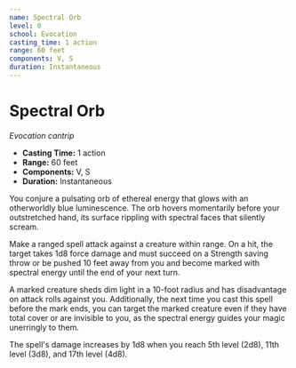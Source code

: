 ```yaml
---
name: Spectral Orb
level: 0
school: Evocation
casting_time: 1 action
range: 60 feet
components: V, S
duration: Instantaneous
---
```


# Spectral Orb

*Evocation cantrip*
- **Casting Time:** 1 action
- **Range:** 60 feet
- **Components:** V, S
- **Duration:** Instantaneous

You conjure a pulsating orb of ethereal energy that glows with an otherworldly blue luminescence. The orb hovers momentarily before your outstretched hand, its surface rippling with spectral faces that silently scream.

Make a ranged spell attack against a creature within range. On a hit, the target takes 1d8 force damage and must succeed on a Strength saving throw or be pushed 10 feet away from you and become marked with spectral energy until the end of your next turn.

A marked creature sheds dim light in a 10-foot radius and has disadvantage on attack rolls against you. Additionally, the next time you cast this spell before the mark ends, you can target the marked creature even if they have total cover or are invisible to you, as the spectral energy guides your magic unerringly to them.

The spell's damage increases by 1d8 when you reach 5th level (2d8), 11th level (3d8), and 17th level (4d8).

